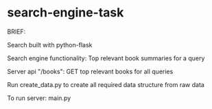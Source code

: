 # search-engine-task

BRIEF:

Search built with python-flask

Search engine functionality:
    Top relevant book summaries for a query

Server api "/books":
    GET top relevant books for all queries

Run create_data.py to create all required data structure from raw data

To run server: main.py
